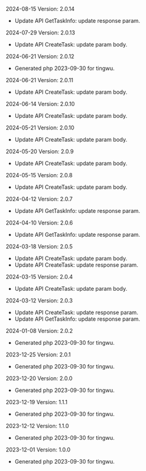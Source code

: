 2024-08-15 Version: 2.0.14
- Update API GetTaskInfo: update response param.


2024-07-29 Version: 2.0.13
- Update API CreateTask: update param body.


2024-06-21 Version: 2.0.12
- Generated php 2023-09-30 for tingwu.

2024-06-21 Version: 2.0.11
- Update API CreateTask: update param body.


2024-06-14 Version: 2.0.10
- Update API CreateTask: update param body.


2024-05-21 Version: 2.0.10
- Update API CreateTask: update param body.


2024-05-20 Version: 2.0.9
- Update API CreateTask: update param body.


2024-05-15 Version: 2.0.8
- Update API CreateTask: update param body.


2024-04-12 Version: 2.0.7
- Update API GetTaskInfo: update response param.


2024-04-10 Version: 2.0.6
- Update API GetTaskInfo: update response param.


2024-03-18 Version: 2.0.5
- Update API CreateTask: update param body.
- Update API CreateTask: update response param.


2024-03-15 Version: 2.0.4
- Update API CreateTask: update param body.


2024-03-12 Version: 2.0.3
- Update API CreateTask: update response param.
- Update API GetTaskInfo: update response param.


2024-01-08 Version: 2.0.2
- Generated php 2023-09-30 for tingwu.

2023-12-25 Version: 2.0.1
- Generated php 2023-09-30 for tingwu.

2023-12-20 Version: 2.0.0
- Generated php 2023-09-30 for tingwu.

2023-12-19 Version: 1.1.1
- Generated php 2023-09-30 for tingwu.

2023-12-12 Version: 1.1.0
- Generated php 2023-09-30 for tingwu.

2023-12-01 Version: 1.0.0
- Generated php 2023-09-30 for tingwu.

